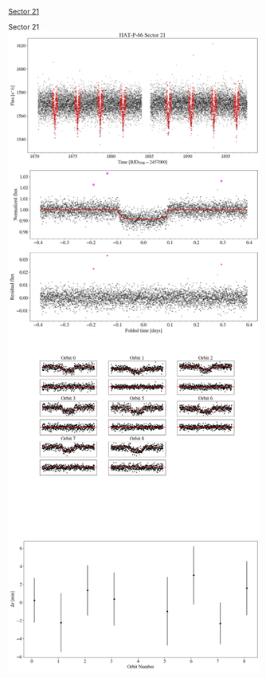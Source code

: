 [Sector 21](#sector21)

<a name = "sector21"></a>
Sector 21
![alt text](/tt/HAT-P-66_Sector_21/HAT-P-66_Sector_21_a_TimeSeries.png)
![alt text](/tt/HAT-P-66_Sector_21/HAT-P-66_Sector_21_b_FoldedLightCurve.png)
![alt text](/tt/HAT-P-66_Sector_21/HAT-P-66_Sector_21_b_IndividualTransitsWithFit.png)
![alt text](/tt/HAT-P-66_Sector_21/HAT-P-66_Sector_21_c_TimingResiduals.png)

